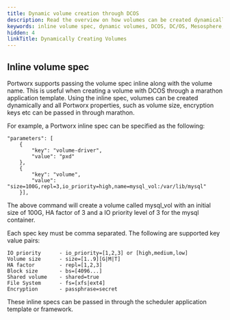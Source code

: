 ```yaml
---
title: Dynamic volume creation through DCOS
description: Read the overview on how volumes can be created dynamically through DCOS. Gain a better understanding of dynamic volumes here!
keywords: inline volume spec, dynamic volumes, DCOS, DC/OS, Mesosphere, Marathon
hidden: 4
linkTitle: Dynamically Creating Volumes
---
```


## Inline volume spec
Portworx supports passing the volume spec inline along with the volume name. This is useful when creating a volume with DCOS through a marathon application template. Using the inline spec, volumes can be created dynamically and all Portworx properties, such as volume size, encryption keys etc can be passed in through marathon.

For example, a Portworx inline spec can be specified as the following:

```text
"parameters": [
	{
		"key": "volume-driver",
		"value": "pxd"
	},
	{
		"key": "volume",
		"value": "size=100G,repl=3,io_priority=high,name=mysql_vol:/var/lib/mysql"
	}],
```

The above command will create a volume called mysql_vol with an initial size of 100G, HA factor of 3 and a IO priority level of 3 for the mysql container.

Each spec key must be comma separated.  The following are supported key value pairs:

```text
IO priority      - io_priority=[1,2,3] or [high,medium,low]
Volume size      - size=[1..9][G|M|T]
HA factor        - repl=[1,2,3]
Block size       - bs=[4096...]
Shared volume    - shared=true
File System      - fs=[xfs|ext4]
Encryption       - passphrase=secret
```

These inline specs can be passed in through the scheduler application template or framework.
